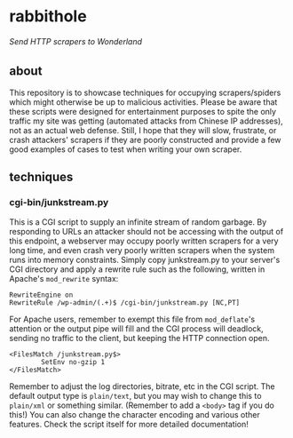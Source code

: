 # rabbithole
###### Send HTTP scrapers to Wonderland  
  
## about
This repository is to showcase techniques for occupying scrapers/spiders which might otherwise be up to malicious activities. Please be aware that these scripts were designed for entertainment purposes to spite the only traffic my site was getting (automated attacks from Chinese IP addresses), not as an actual web defense. Still, I hope that they will slow, frustrate, or crash attackers' scrapers if they are poorly constructed and provide a few good examples of cases to test when writing your own scraper.  
  
  
## techniques
### cgi-bin/junkstream.py  
This is a CGI script to supply an infinite stream of random garbage. By responding to URLs an attacker should not be accessing with the output of this endpoint, a webserver may occupy poorly written scrapers for a very long time, and even crash very poorly written scrapers when the system runs into memory constraints. Simply copy junkstream.py to your server's CGI directory and apply a rewrite rule such as the following, written in Apache's `mod_rewrite` syntax:  
```
RewriteEngine on  
RewriteRule /wp-admin/(.+)$ /cgi-bin/junkstream.py [NC,PT]  
```
For Apache users, remember to exempt this file from `mod_deflate`'s attention or the output pipe will fill and the CGI process will deadlock, sending no traffic to the client, but keeping the HTTP connection open.  
```
<FilesMatch /junkstream.py$>
        SetEnv no-gzip 1
</FilesMatch>
```
Remember to adjust the log directories, bitrate, etc in the CGI script. The default output type is `plain/text`, but you may wish to change this to `plain/xml` or something similar. (Remember to add a `<body>` tag if you do this!) You can also change the character encoding and various other features. Check the script itself for more detailed documentation!
